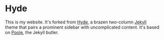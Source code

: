 # Hyde

This is my website. It's forked from [Hyde](https://github.com/poole/hyde), a brazen two-column [Jekyll](http://jekyllrb.com) theme that pairs a prominent sidebar with uncomplicated content. It's based on [Poole](http://getpoole.com), the Jekyll butler.
